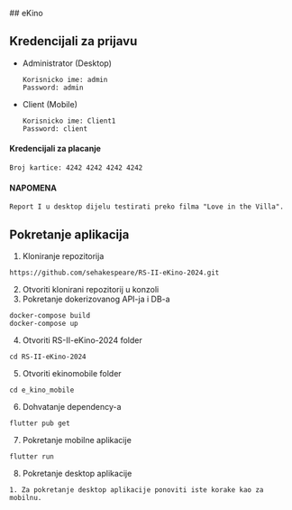 ﻿﻿## eKino

## Kredencijali za prijavu

- Administrator (Desktop)

  ```
  Korisnicko ime: admin
  Password: admin
  ```
- Client (Mobile)

  ```
  Korisnicko ime: Client1
  Password: client
  ```

#### Kredencijali za placanje

  ```
  Broj kartice: 4242 4242 4242 4242
  ```

#### NAPOMENA
  ```
  Report I u desktop dijelu testirati preko filma "Love in the Villa".
  ```

## Pokretanje aplikacija
1. Kloniranje repozitorija
  ```
  https://github.com/sehakespeare/RS-II-eKino-2024.git
  ```
2. Otvoriti klonirani repozitorij u konzoli
3. Pokretanje dokerizovanog API-ja i DB-a
  ```
  docker-compose build
  docker-compose up
  ```
4. Otvoriti RS-II-eKino-2024 folder
  ```
  cd RS-II-eKino-2024 
  ```
5. Otvoriti ekinomobile folder
  ```
  cd e_kino_mobile
  ```
6. Dohvatanje dependency-a
  ```
  flutter pub get
  ```
7. Pokretanje mobilne aplikacije
  ```
  flutter run
  ```
8. Pokretanje desktop aplikacije
  ```
  1. Za pokretanje desktop aplikacije ponoviti iste korake kao za mobilnu.
  ```
  
